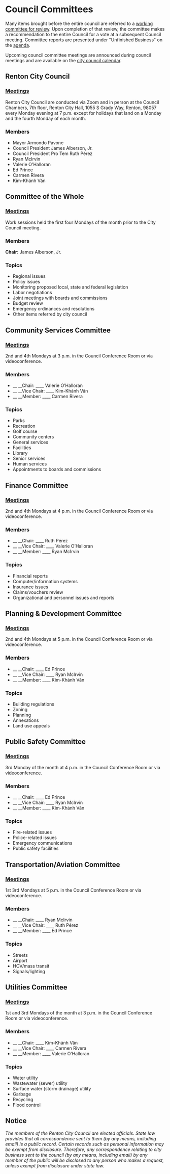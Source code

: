  

# Council Committees

Many items brought before the entire council are referred to a [working committee for review](https://renton.civicweb.net/Portal/MeetingTypeList.aspx). Upon completion of that review, the committee makes a recommendation to the entire Council for a vote at a subsequent Council meeting. Committee reports are presented under "Unfinished Business" on the [agenda](https://renton.civicweb.net/filepro/documents/1097).

Upcoming council committee meetings are announced during council meetings and are available on the [city council calendar](https://www.rentonwa.gov/Government/City-Council/City-Council-Calendar).

## Renton City Council

###  [Meetings](https://renton.civicweb.net/Portal/MeetingInformation.aspx?Id=11753) 

Renton City Council are conducted via Zoom and in person at the Council Chambers, 7th floor, Renton City Hall, 1055 S Grady Way, Renton, 98057 every Monday evening at 7 p.m. except for holidays that land on a Monday and the fourth Monday of each month. 

### Members

 * Mayor Armondo Pavone
 * Council President James Alberson, Jr. 
 * Council President Pro Tem Ruth Pérez
 * Ryan McIrvin
 * Valerie O'Halloran
 * Ed Prince
 * Carmen Rivera
 * Kim-Khánh Văn

 

## Committee of the Whole

###  [Meetings](https://renton.civicweb.net/Portal/MeetingTypeList.aspx) 

Work sessions held the first four Mondays of the month prior to the City Council meeting.

### Members

 __Chair:__  James Alberson, Jr.

### Topics

 * Regional issues
 * Policy issues
 * Monitoring proposed local, state and federal legislation
 * Labor negotiations
 * Joint meetings with boards and commissions
 * Budget review
 * Emergency ordinances and resolutions
 * Other items referred by city council

## Community Services Committee

###  [Meetings](https://renton.civicweb.net/Portal/MeetingTypeList.aspx) 

2nd and 4th Mondays at 3 p.m. in the Council Conference Room or via videoconference.

### Members

 *  __ __Chair: ____ Valerie O’Halloran
 *  __ __Vice Chair: ____ Kim-Khánh Văn
 *  __ __Member: ____ Carmen Rivera

### Topics

 * Parks
 * Recreation
 * Golf course
 * Community centers
 * General services
 * Facilities
 * Library
 * Senior services
 * Human services
 * Appointments to boards and commissions

## Finance Committee

###  [Meetings](https://renton.civicweb.net/Portal/MeetingTypeList.aspx) 

2nd and 4th Mondays at 4 p.m. in the Council Conference Room or via videoconference.

### Members

 *  __ __Chair: ____ Ruth Pérez
 *  __ __Vice Chair: ____ Valerie O’Halloran
 *  __ __Member: ____ Ryan McIrvin

### Topics

 * Financial reports
 * Computer/information systems
 * Insurance issues
 * Claims/vouchers review
 * Organizational and personnel issues and reports

## Planning & Development Committee

###  [Meetings](https://renton.civicweb.net/Portal/MeetingTypeList.aspx) 

2nd and 4th Mondays at 5 p.m. in the Council Conference Room or via videoconference.

### Members

 *  __ __Chair: ____ Ed Prince
 *  __ __Vice Chair: ____ Ryan McIrvin
 *  __ __Member: ____ Kim-Khánh Văn

### Topics

 * Building regulations
 * Zoning
 * Planning
 * Annexations
 * Land use appeals

## Public Safety Committee

###  [Meetings](https://renton.civicweb.net/Portal/MeetingTypeList.aspx) 

3rd Monday of the month at 4 p.m. in the Council Conference Room or via videoconference.

### Members

 *  __ __Chair: ____ Ed Prince
 *  __ __Vice Chair: ____ Ryan McIrvin
 *  __ __Member: ____ Kim-Khánh Văn

### Topics

 * Fire-related issues
 * Police-related issues
 * Emergency communications
 * Public safety facilities

## Transportation/Aviation Committee

###  [Meetings](https://renton.civicweb.net/Portal/MeetingTypeList.aspx) 

1st  3rd Mondays at 5 p.m. in the Council Conference Room or via videoconference.

### Members

 *  __ __Chair: ____ Ryan McIrvin
 *  __ __Vice Chair: ____ Ruth Pérez
 *  __ __Member: ____ Ed Prince

### Topics

 * Streets
 * Airport
 * HOV/mass transit
 * Signals/lighting

## Utilities Committee

###  [Meetings](https://renton.civicweb.net/Portal/MeetingTypeList.aspx) 

1st and 3rd Mondays of the month at 3 p.m. in the Council Conference Room or via videoconference.

### Members

 *  __ __Chair: ____ Kim-Khánh Văn
 *  __ __Vice Chair: ____ Carmen Rivera
 *  __ __Member: ____ Valerie O’Halloran

### Topics

 * Water utility
 * Wastewater (sewer) utility
 * Surface water (storm drainage) utility
 * Garbage
 * Recycling
 * Flood control

## Notice

 *The members of the Renton City Council are elected officials. State law provides that all correspondence sent to them (by any means, including email) is a public record. Certain records such as personal information may be exempt from disclosure. Therefore, any correspondence relating to city business sent to the council (by any means, including email) by any member of the public will be disclosed to any person who makes a request, unless exempt from disclosure under state law.* 

 